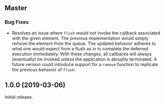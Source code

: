 ## Master

### Bug Fixes

- Resolves an issue where `flush` would not invoke the callback associated with the given element. The previous implementation would simply remove the element from the queue. The updated behavior adheres to what one would expect from a flush as in to complete the deferred execution immediately. With these changes, all callbacks will always (eventually) be invoked unless the application is abruptly terminated. A future version could introduce support for a `remove` function to replicate the previous behavior of `flush`.

## 1.0.0 (2019-03-06)

Initial release.
